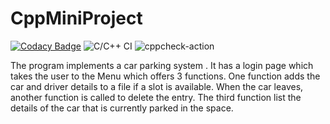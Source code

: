 # CppMiniProject

[![Codacy Badge](https://api.codacy.com/project/badge/Grade/c99c7e5de8024f19908460be822221ef)](https://app.codacy.com/gh/99002480/2009MYSICP2_Cpp_8?utm_source=github.com&utm_medium=referral&utm_content=99002480/2009MYSICP2_Cpp_8&utm_campaign=Badge_Grade)
![C/C++ CI](https://github.com/99002480/2009MYSICP2_Cpp_8/workflows/C/C++%20CI/badge.svg)
![cppcheck-action](https://github.com/99002480/CppMiniProject/workflows/cppcheck-action/badge.svg)



The program implements a car parking system . It has a login page which takes the user to the Menu which offers 3 functions. One function adds the car and driver details to a file if a slot is available. When the car leaves, another function is called to delete the entry. The third function list the details of the car that is currently parked in the space.
